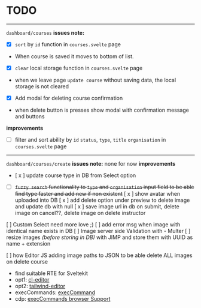 # TODO

---

`dashboard/courses`
**issues note:**

- [x] `sort` by `id` function in `courses.svelte` page
- When course is saved it moves to bottom of list.

- [x] `clear` local storage function in `courses.svelte` page
- when we leave page `update course` without saving data, the local storage is not cleared

- [x] Add modal for deleting course confirmation
- when delete button is presses show modal with confirmation message and buttons

**improvements**

- [ ] filter and sort ability by `id` `status`, `type`, `title` `organisation` in `courses.svelte` page

---

`dashboard/courses/create`
**issues note:**
none for now
**improvements**

- [ x ] update course type in DB from Select option
- [ ] ~~`fuzzy search` functionality to `type` and `organisation` input field to be able find type faster and add new if non existent~~
[ x ] show avatar when uploaded into DB
[ x ] add delete option under preview to delete image and update db with null
[ x ] save image url in db on submit, delete image on cancel??, delete image on delete instructor

[ ] Custom Select need more love ;) 
[ ] add error msg when image with identical name exists in DB
[ ] Image server side Validation with - Multer
[ ] resize images _(before storing in DB)_ with JIMP and store them with UUID as name + extension 
  <!-- [ ] add error msg when image is not uploaded
  [ ] add error msg when image is not uploaded -->

[ ] how Editor JS adding image paths to JSON to be able delete ALL images on delete course

- find suitable RTE for Sveltekit
- opt1: [cl-editor](https://github.com/nenadpnc/cl-editor)
- opt2: [tailwind-editor](https://github.com/fouita/tailwind-editor)
- execCommands: [execCommand](https://developer.mozilla.org/en-US/docs/Web/API/Document/execCommand)
- cdp: [execCommands browser Support](https://codepen.io/stan65/pen/OJZxYNv)
